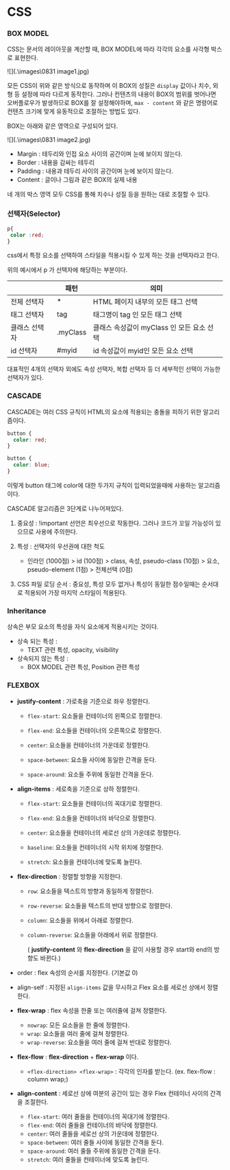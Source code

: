 

# CSS



### BOX MODEL



CSS는 문서의 레이아웃을 계산할 때, BOX MODEL에 따라 각각의 요소를 사각형 박스로 표현한다.



![](.\images\0831 image1.jpg)

모든 CSS이 위와 같은 방식으로 동작하며 이 BOX의 성질은 `display` 값이나 치수, 외형 등 설정에 따라 다르게 동작한다.  그러나 컨텐츠의 내용이 BOX의 범위를 벗어나면 오버플로우가 발생하므로 BOX를 잘 설정해야하며, `max - content` 와 같은 명령어로 컨텐츠 크기에 맞게 유동적으로 조절하는 방법도 있다.



BOX는 아래와 같은 영역으로 구성되어 있다.

![](.\images\0831 image2.jpg)



- Margin : 테두리와 인접 요소 사이의 공간이며 눈에 보이지 않는다.
- Border : 내용을 감싸는 테두리
- Padding : 내용과 테두리 사이의 공간이며 눈에 보이지 않는다.
- Content : 글이나 그림과 같은 BOX의 실제 내용 



네 개의 박스 영역 모두 CSS를 통해 치수나 성질 등을 원하는 대로 조절할 수 있다.



### 선택자(Selector)

```css
p{
 color :red;
}
```

css에서 특정 요소를 선택하여 스타일을 적용시킬 수 있게 하는 것을 선택자라고 한다.

위의 예시에서 p 가 선택자에 해당하는 부분이다.

|               | 패턴     | 의미                                      |
| ------------- | -------- | ----------------------------------------- |
| 전체 선택자   | *        | HTML 페이지 내부의 모든 태그 선택         |
| 태그 선택자   | tag      | 태그명이 tag 인 모든 태그 선택            |
| 클래스 선택자 | .myClass | 클래스 속성값이 myClass 인 모든 요소 선택 |
| id 선택자     | #myid    | id 속성값이 myid인 모든 요소 선택         |



대표적인 4개의 선택자 외에도 속성 선택자, 복합 선택자 등 더 세부적인 선택이 가능한 선택자가 있다.



### CASCADE



CASCADE는 여러 CSS 규칙이 HTML의 요소에 적용되는 충돌을 피하기 위한 알고리즘이다.

```css
button {
  color: red;
}

button {
  color: blue;
}
```



이렇게 button 태그에 color에 대한 두가지 규칙이 입력되었을때에 사용하는 알고리즘이다.

CASCADE 알고리즘은 3단계로 나누어져있다.

1. 중요성 : !important 선언은 최우선으로 작동한다. 그러나 코드가 꼬일 가능성이 있으므로 사용에 주의한다.

2. 특성 : 선택자의 우선권에 대한 척도

   - 인라인 (1000점) > id (100점)  > class, 속성, pseudo-class (10점) > 요소, pseudo-element (1점) > 전체선택 (0점)

3. CSS 파일 로딩 순서 : 중요성, 특성 모두 없거나 특성이 동일한 점수일때는 순서대로 적용되어 가장 마지막 스타일이 적용된다.

   

### Inheritance

상속은 부모 요소의 특성을 자식 요소에게 적용시키는 것이다.

- 상속 되는 특성  : 
  - TEXT 관련 특성, opacity, visibility
- 상속되지 않는 특성 :
  - BOX MODEL 관련 특성, Position 관련 특성



### FLEXBOX



- **justify-content** : 가로축을 기준으로 좌우 정렬한다.

  - `flex-start`: 요소들을 컨테이너의 왼쪽으로 정렬한다.

  - `flex-end`: 요소들을 컨테이너의 오른쪽으로 정렬한다.

  - `center`: 요소들을 컨테이너의 가운데로 정렬한다.

  - `space-between`: 요소들 사이에 동일한 간격을 둔다.

  - `space-around`: 요소들 주위에 동일한 간격을 둔다.

- **align-items** : 세로축을 기준으로 상하 정렬한다.

  - `flex-start`: 요소들을 컨테이너의 꼭대기로 정렬한다.

  - `flex-end`: 요소들을 컨테이너의 바닥으로 정렬한다.

  - `center`: 요소들을 컨테이너의 세로선 상의 가운데로 정렬한다.

  - `baseline`: 요소들을 컨테이너의 시작 위치에 정렬한다.

  - `stretch`: 요소들을 컨테이너에 맞도록 늘린다.

- **flex-direction** : 정렬할 방향을 지정한다.

  - `row`: 요소들을 텍스트의 방향과 동일하게 정렬한다.

  - `row-reverse`: 요소들을 텍스트의 반대 방향으로 정렬한다.

  - `column`: 요소들을 위에서 아래로 정렬한다.

  - `column-reverse`: 요소들을 아래에서 위로 정렬한다.

    ( **justify-content** 와 **flex-direction** 을 같이 사용할 경우 start와 end의 방향도 바뀐다.)



- order : flex 속성의 순서를 지정한다. (기본값 0)
- align-self : 지정된 `align-items` 값을 무시하고 Flex 요소를 세로선 상에서 정렬한다.

- **flex-wrap** : flex 속성을 한줄 또는 여러줄에 걸쳐 정렬한다.

  - `nowrap`: 모든 요소들을 한 줄에 정렬한다.
  - `wrap`: 요소들을 여러 줄에 걸쳐 정렬한다.
  - `wrap-reverse`: 요소들을 여러 줄에 걸쳐 반대로 정렬한다. 

- **flex-flow** : **flex-direction** + **flex-wrap** 이다.

  - `<flex-direction> <flex-wrap>` : 각각의 인자를 받는다. (ex. flex-flow : column wrap;)

- **align-content** : 세로선 상에 여분의 공간이 있는 경우 Flex 컨테이너 사이의 간격을 조절한다.

  - `flex-start`: 여러 줄들을 컨테이너의 꼭대기에 정렬한다.
  - `flex-end`: 여러 줄들을 컨테이너의 바닥에 정렬한다.
  - `center`: 여러 줄들을 세로선 상의 가운데에 정렬한다.
  - `space-between`: 여러 줄들 사이에 동일한 간격을 둔다.
  - `space-around`: 여러 줄들 주위에 동일한 간격을 둔다.
  - `stretch`: 여러 줄들을 컨테이너에 맞도록 늘린다.

  